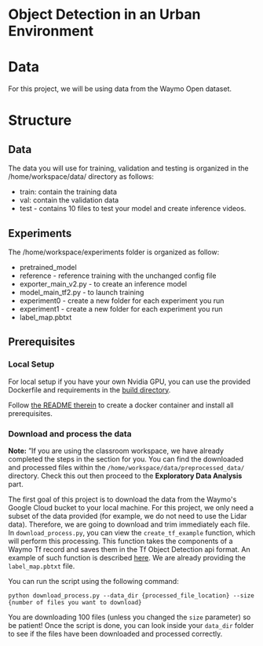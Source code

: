# Object Detection in an Urban Environment

# Data
For this project, we will be using data from the Waymo Open dataset.

# Structure
## Data  
The data you will use for training, validation and testing is organized in the /home/workspace/data/ directory as follows:

- train: contain the training data  
- val: contain the validation data  
- test - contains 10 files to test your model and create inference videos.  


## Experiments  
The /home/workspace/experiments folder is organized as follow:  
- pretrained_model  
- reference - reference training with the unchanged config file  
- exporter_main_v2.py - to create an inference model  
- model_main_tf2.py - to launch training  
- experiment0 - create a new folder for each experiment you run  
- experiment1 - create a new folder for each experiment you run  
- label_map.pbtxt

## Prerequisites

### Local Setup

For local setup if you have your own Nvidia GPU, you can use the provided Dockerfile and requirements in the [build directory](./build).

Follow [the README therein](./build/README.md) to create a docker container and install all prerequisites.

### Download and process the data

**Note:** ”If you are using the classroom workspace, we have already completed the steps in the section for you. You can find the downloaded and processed files within the `/home/workspace/data/preprocessed_data/` directory. Check this out then proceed to the **Exploratory Data Analysis** part.

The first goal of this project is to download the data from the Waymo's Google Cloud bucket to your local machine. For this project, we only need a subset of the data provided (for example, we do not need to use the Lidar data). Therefore, we are going to download and trim immediately each file. In `download_process.py`, you can view the `create_tf_example` function, which will perform this processing. This function takes the components of a Waymo Tf record and saves them in the Tf Object Detection api format. An example of such function is described [here](https://tensorflow-object-detection-api-tutorial.readthedocs.io/en/latest/training.html#create-tensorflow-records). We are already providing the `label_map.pbtxt` file.

You can run the script using the following command:
```
python download_process.py --data_dir {processed_file_location} --size {number of files you want to download}
```

You are downloading 100 files (unless you changed the `size` parameter) so be patient! Once the script is done, you can look inside your `data_dir` folder to see if the files have been downloaded and processed correctly.
